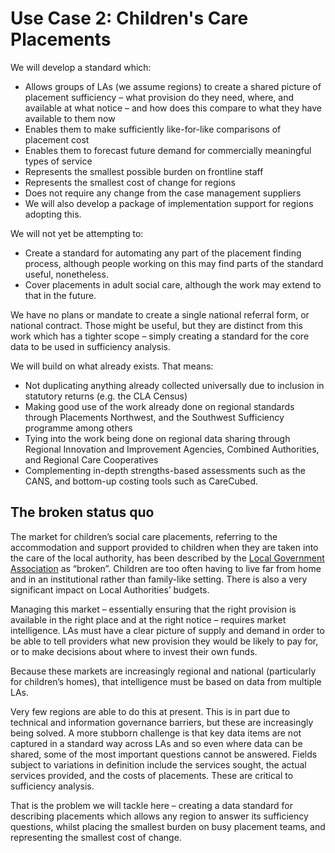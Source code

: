 # Use Case 2: Children's Care Placements

We will develop a standard which: 
- Allows groups of LAs (we assume regions) to create a shared picture of placement sufficiency – what provision do they need, where, and available at what notice – and how does this compare to what they have available to them now 
- Enables them to make sufficiently like-for-like comparisons of placement cost 
- Enables them to forecast future demand for commercially meaningful types of service 
- Represents the smallest possible burden on frontline staff 
- Represents the smallest cost of change for regions 
- Does not require any change from the case management suppliers 
- We will also develop a package of implementation support for regions adopting this.  

We will not yet be attempting to:
- Create a standard for automating any part of the placement finding process, although people working on this may find parts of the standard useful, nonetheless. 
- Cover placements in adult social care, although the work may extend to that in the future. 

We have no plans or mandate to create a single national referral form, or national contract. Those might be useful, but they are distinct from this work which has a tighter scope – simply creating a standard for the core data to be used in sufficiency analysis. 

We will build on what already exists. That means:
- Not duplicating anything already collected universally due to inclusion in statutory returns (e.g. the CLA Census) 
- Making good use of the work already done on regional standards through Placements Northwest, and the Southwest Sufficiency programme among others 
- Tying into the work being done on regional data sharing through Regional Innovation and Improvement Agencies, Combined Authorities, and Regional Care Cooperatives 
- Complementing in-depth strengths-based assessments such as the CANS, and bottom-up costing tools such as CareCubed. 

## The broken status quo
The market for children’s social care placements, referring to the accommodation and support provided to children when they are taken into the care of the local authority, has been described by the [Local Government Association](https://www.local.gov.uk/about/news/childrens-social-care-placements-costing-ps10000-plus-rise-sharply-five-years-new-lga) as “broken”. Children are too often having to live far from home and in an institutional rather than family-like setting. There is also a very significant impact on Local Authorities’ budgets. 

Managing this market – essentially ensuring that the right provision is available in the right place and at the right notice – requires market intelligence. LAs must have a clear picture of supply and demand in order to be able to tell providers what new provision they would be likely to pay for, or to make decisions about where to invest their own funds. 

Because these markets are increasingly regional and national (particularly for children’s homes), that intelligence must be based on data from multiple LAs. 

Very few regions are able to do this at present. This is in part due to technical and information governance barriers, but these are increasingly being solved. A more stubborn challenge is that key data items are not captured in a standard way across LAs and so even where data can be shared, some of the most important questions cannot be answered. Fields subject to variations in definition include the services sought, the actual services provided, and the costs of placements. These are critical to sufficiency analysis. 

That is the problem we will tackle here – creating a data standard for describing placements which allows any region to answer its sufficiency questions, whilst placing the smallest burden on busy placement teams, and representing the smallest cost of change. 
